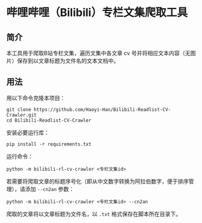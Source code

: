 # 哔哩哔哩（Bilibili）专栏文集爬取工具

## 简介
本工具用于爬取B站专栏文集，遍历文集中各文章 cv 号并将相应文本内容（无图片）保存到以文章标题为文件名的文本文档中。

## 用法
用以下命令克隆本项目：
```shell
git clone https://github.com/Haoyi-Han/Bilibili-Readlist-CV-Crawler.git
cd Bilibili-Readlist-CV-Crawler
```

安装必要运行库：
```shell
pip install -r requirements.txt
```

运行命令：
```shell
python -m bilibili-rl-cv-crawler <专栏文集id>
```

若需要将爬取文章的标题序号化（即从中文数字转换为阿拉伯数字，便于排序管理），请添加 `--cn2an` 参数：
```shell
python -m bilibili-rl-cv-crawler <专栏文集id> --cn2an
```

爬取的文章将以文章标题为文件名，以 `.txt` 格式保存在脚本所在目录下。
